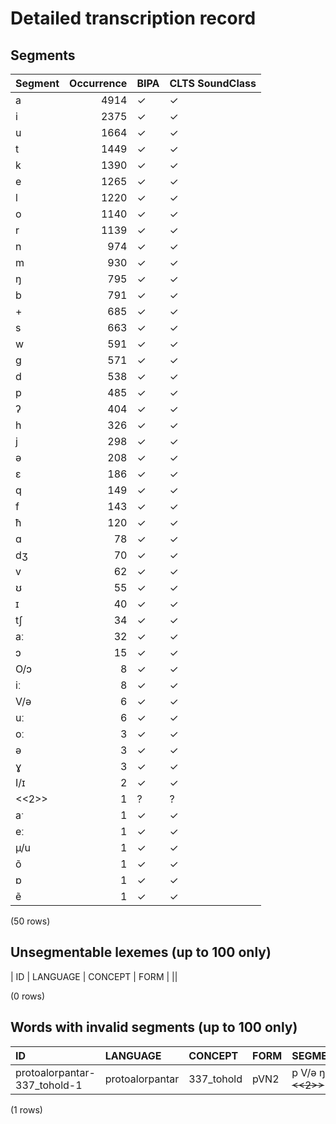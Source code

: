 
# Detailed transcription record

## Segments

| Segment | Occurrence | BIPA | CLTS SoundClass |
|:----------|-------------:|:-------|:------------------|
| a | 4914 | ✓ | ✓ |
| i | 2375 | ✓ | ✓ |
| u | 1664 | ✓ | ✓ |
| t | 1449 | ✓ | ✓ |
| k | 1390 | ✓ | ✓ |
| e | 1265 | ✓ | ✓ |
| l | 1220 | ✓ | ✓ |
| o | 1140 | ✓ | ✓ |
| r | 1139 | ✓ | ✓ |
| n | 974 | ✓ | ✓ |
| m | 930 | ✓ | ✓ |
| ŋ | 795 | ✓ | ✓ |
| b | 791 | ✓ | ✓ |
| + | 685 | ✓ | ✓ |
| s | 663 | ✓ | ✓ |
| w | 591 | ✓ | ✓ |
| g | 571 | ✓ | ✓ |
| d | 538 | ✓ | ✓ |
| p | 485 | ✓ | ✓ |
| ʔ | 404 | ✓ | ✓ |
| h | 326 | ✓ | ✓ |
| j | 298 | ✓ | ✓ |
| ə | 208 | ✓ | ✓ |
| ɛ | 186 | ✓ | ✓ |
| q | 149 | ✓ | ✓ |
| f | 143 | ✓ | ✓ |
| ħ | 120 | ✓ | ✓ |
| ɑ | 78 | ✓ | ✓ |
| dʒ | 70 | ✓ | ✓ |
| v | 62 | ✓ | ✓ |
| ʊ | 55 | ✓ | ✓ |
| ɪ | 40 | ✓ | ✓ |
| tʃ | 34 | ✓ | ✓ |
| aː | 32 | ✓ | ✓ |
| ɔ | 15 | ✓ | ✓ |
| O/ɔ | 8 | ✓ | ✓ |
| iː | 8 | ✓ | ✓ |
| V/ǝ | 6 | ✓ | ✓ |
| uː | 6 | ✓ | ✓ |
| oː | 3 | ✓ | ✓ |
| ǝ | 3 | ✓ | ✓ |
| ɣ | 3 | ✓ | ✓ |
| I/ɪ | 2 | ✓ | ✓ |
| <<2>> | 1 | ? | ? |
| aˑ | 1 | ✓ | ✓ |
| eː | 1 | ✓ | ✓ |
| µ/u | 1 | ✓ | ✓ |
| õ | 1 | ✓ | ✓ |
| ɒ | 1 | ✓ | ✓ |
| ẽ | 1 | ✓ | ✓ |

(50 rows)



## Unsegmentable lexemes (up to 100 only)

| ID | LANGUAGE | CONCEPT | FORM |
||

(0 rows)



## Words with invalid segments (up to 100 only)

| ID | LANGUAGE | CONCEPT | FORM | SEGMENTS |
|:-----------------------------|:----------------|:-----------|:-------|:-----------------------|
| protoalorpantar-337_tohold-1 | protoalorpantar | 337_tohold | pVN2 | p V/ǝ ŋ <s> <<2>> </s> |

(1 rows)


